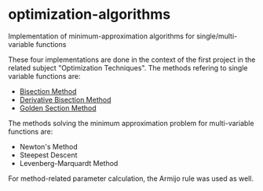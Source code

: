# optimization-algorithms
Implementation of minimum-approximation algorithms for single/multi-variable functions

These four implementations are done in the context of the first project in the related subject "Optimization Techniques".
The methods refering to single variable functions are:
- [Bisection Method](https://en.wikipedia.org/wiki/Bisection_method)
- [Derivative Bisection Method](https://en.wikipedia.org/wiki/Fibonacci_search_technique)
- [Golden Section Method](https://en.wikipedia.org/wiki/Golden-section_search)

The methods solving the minimum approximation problem for multi-variable functions are:
- Newton's Method
- Steepest Descent
- Levenberg-Marquardt Method

For method-related parameter calculation, the Armijo rule was used as well.
